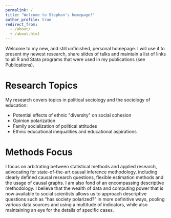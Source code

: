 ```yaml
---
permalink: /
title: "Welcome to Stephan's homepage!"
author_profile: true
redirect_from: 
  - /about/
  - /about.html
---
```


Welcome to my new, and still unfinished, personal homepage. I will use it to present my newest research, share slides of talks and maintain a list of links to all R and Stata programs that were used in my publications (see Publications).

Research Topics
======
My research covers topics in political sociology and the sociology of education:
- Potential effects of ethnic "diversity" on social cohesion
- Opinion polarization
- Family socialization of political attitudes
- Ethnic educational inequalities and educational aspirations

Methods Focus
======
I focus on arbitrating between statistical methods and applied research, advocating for state-of-the-art causal inference methodology, including clearly defined causal research questions, flexible estimation methods and the usage of causal graphs. I am also fond of an encompassing descriptive methodology. I believe that the wealth of data and computing power that is now available to social scientists allows us to approach descriptive questions such as "has society polarized?" in more definitive ways, pooling various data sources and using a multitude of indicators, while also maintaining an eye for the details of specific cases.